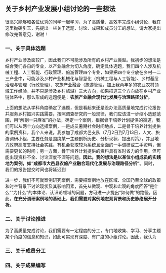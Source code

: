 ## 关于乡村产业发展小组讨论的一些想法

很高兴能够和各位优秀的同学一起学习，为了高质量、高效率完成小组讨论，我在这里抛砖引玉，先提出一些关于选题、讨论、成果和成员分工的想法，请大家提出修改完善意见，谢谢！

### 一、关于具体选题

乡村产业涉及面较广，因此我们不可能涉及所有的乡村产业类型。我初步的想法是结合我们各自的专业，以产业融合为切入角度，确定具体选题，我们四个人涉及机械工程、人工智能、行政管理、旅游管理四个专业，如果把四个专业放在乡村一二三产业中，可能涉及乡村产业机械化与智慧化（机械工程与人工智能）、乡村基层治理与管理（行政管理）、农旅产业融合（旅游管理，加上我两年多的农业农村领域工作经验，并不只是涉及乡村旅游）三大方向，如果把这三个方向放在乡村产业链体系中，那么形成的选题便是：**农旅产业融合现代化发展与治理路径分析**。

上面的想法从学科角度确定了选题，但是看起来还是没办法高质量地完成讨论报告并服务乡村振兴实践需要，按照调查研究的一般规律，我们应该进一步缩小选题范围，用“解剖一只麻雀”的办法，确定一个案例，根据骨干培养计划提供的渠道，我们可以从两个方向选择案例，一是成员暑期社会时间地点，二是骨干培养计划提供的案例资料，我个人来说，我参加了成都大邑支队（7月2日到7月13日，人文、旅游调研小组，主要任务是围绕某一主题剖析历史、分析现状、提出对策），并且地方政府高度支持社会实践，有机会获取较为系统且全面的一手调研或二手资料，但需要更长的时间；另一方面，骨干培养计划提供的资料具有省时省力的作用，但可能出现资料不全、讨论深度不深等问题。**因此，我的想法是以某位小组成员的实践地为案例，如“成都市大邑县农旅产业融合现代化发展与治理路径分析”**。同时，我们的报告提交时间也将延迟到

进一步，我们不可就案例研究案例，需要把案例地放在区域、全国乃至全球的政策和时空背景下讨论现状及其影响因素，首先从微观、中观和宏观的角度回答“是什么”“为什么”的本体论、认识论领域的问题，方可进一步提出“如何做”的路径。因此，**在充分调研案例地的基础上，我们需要对案例地宏观背景和历史脉络展开分析。**

### 二、关于讨论推进

为了高质量完成讨论，我们需要有一定程度的分工，专门地收集、学习、分享主题某个角度的信息和知识，如此可实现有深度、有广度的小组讨论。因此，我认为

### 三、关于成员分工



### 四、关于成果编写





